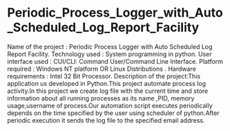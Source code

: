 # Periodic_Process_Logger_with_Auto_Scheduled_Log_Report_Facility
Name of the project : Periodic Process Logger with Auto Scheduled Log Report Facility.
Technology used : System programming in python.
User interface used : CUI/CLI: Command User/Command Line Interface.
Platform required : Windows NT platform OR Linux Distributions .
Hardware requirements : Intel 32 Bit Processor.
Description of the project:This application us developed in Python.This project automate process log activity.In this project we create log file with the current time and store information about all running processes as its name ,PID, memory usage,username of process.Our automation script executes periodically depends on the time specified by the user using scheduler of python.After periodic execution it sends the log file to the specified email address.
